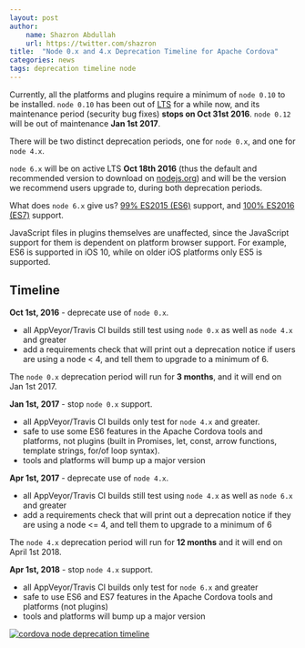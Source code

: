 ```yaml
---
layout: post
author:
    name: Shazron Abdullah
    url: https://twitter.com/shazron
title:  "Node 0.x and 4.x Deprecation Timeline for Apache Cordova"
categories: news
tags: deprecation timeline node
---
```


Currently, all the platforms and plugins require a minimum of `node 0.10` to be installed. `node 0.10` has been out of [LTS][1] for a while now, and its maintenance period (security bug fixes) **stops on Oct 31st 2016**. `node 0.12` will be out of maintenance **Jan 1st 2017**.

There will be two distinct deprecation periods, one for `node 0.x`, and one for `node 4.x`.

`node 6.x` will be on active LTS **Oct 18th 2016** (thus the default and recommended version to download on [nodejs.org](http://nodejs.org)) and will be the version we recommend users upgrade to, during both deprecation periods.

What does `node 6.x` give us? [99% ES2015 (ES6)][2] support, and [100% ES2016 (ES7)][3] support.

JavaScript files in plugins themselves are unaffected, since the JavaScript support for them is dependent on platform browser support. For example, ES6 is supported in iOS 10, while on older iOS platforms only ES5 is supported. 

<!--more-->

## Timeline

**Oct 1st, 2016** - deprecate use of `node 0.x`. 

- all AppVeyor/Travis CI builds still test using `node 0.x` as well as `node 4.x` and greater
- add a requirements check that will print out a deprecation notice if users are using a node < 4, and tell them to upgrade to a minimum of 6.

The `node 0.x` deprecation period will run for **3 months**, and it will end on Jan 1st 2017. 

**Jan 1st, 2017** - stop `node 0.x` support. 

- all AppVeyor/Travis CI builds only test for `node 4.x` and greater. 
- safe to use some ES6 features in the Apache Cordova tools and platforms, not plugins (built in Promises, let, const, arrow functions, template strings, for/of loop syntax).
- tools and platforms will bump up a major version

**Apr 1st, 2017** - deprecate use of `node 4.x`. 

- all AppVeyor/Travis CI builds still test using `node 4.x` as well as `node 6.x` and greater
- add a requirements check that will print out a deprecation notice if they are using a node <= 4, and tell them to upgrade to a minimum of 6

The `node 4.x` deprecation period will run for **12 months** and it will end on April 1st 2018.

**Apr 1st, 2018** - stop `node 4.x` support. 

- all AppVeyor/Travis CI builds only test for `node 6.x` and greater
- safe to use ES6 and ES7 features in the Apache Cordova tools and platforms (not plugins)
- tools and platforms will bump up a major version

[![cordova node deprecation timeline](/static/img/cordova-node-timeline.svg)](/static/img/cordova-node-timeline.svg)

 
[1]: https://github.com/nodejs/LTS "Node.js Long-term Support Working Group"
[2]: http://node.green/#ES2015 "Node ES6 Support"
[3]: http://node.green/#ES2016 "Node ES7 Support"
